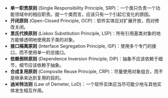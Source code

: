 - **单一职责原则** (Single Responsibility Principle, SRP)：一个类只负责一个功能领域中的相应职责。就一个类而言，应该只有一个引起它变化的原因。
- **开闭原则** (Open-Closed Principle, OCP)：软件实体应对扩展开放，而对修改关闭。
- **里氏代换原则** (Liskov Substitution Principle, LSP)：所有引用基类对象的地方能够透明地使用其子类的对象。
- **接口隔离原则** (Interface Segregation Principle, ISP)：使用多个专门的接口，而不使用单一的总接口。
- **依赖倒转原则** (Dependence Inversion Principle, DIP)：抽象不应该依赖于细节，细节应该依赖于抽象。
- **合成复用原则** (Composite Reuse Principle, CRP)：尽量使用对象组合，而不是继承来达到复用的目的。
- **迪米特法则** (Law of Demeter, LoD)：一个软件实体应当尽可能少地与其他实体发生相互作用。